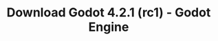 ---
# Generated by /tools/generators/src/download_archive_generator !!! do not edit by hand !!!
title: 'Download Godot 4.2.1 (rc1) - Godot Engine'
type: 'download/archive'
name: '4.2.1'
flavor: 'rc1'
release_date: '2023-12-08T03:00:00-00:00'
release_notes: 'article/release-candidate-godot-4-2-1-rc-1/'
primaryPlatforms:
  - 'android.apk'
  - 'linux.64'
  - 'macos.universal'
  - 'windows.64'
  - 'web'
  - 'templates'
links:
  android.apk:
    name: 'android.apk'
    title: 'Android'
    caption: 'APK Universal (ARM64 + ARMv7 + x86_64 + x86)'
    tags:
      - 'APK download'
      - 'ARM64/v7'
      - 'x86 (64 & 32 bit)'
    hosts:
      github_builds:
        regular: 'https://github.com/godotengine/godot-builds/releases/download/4.2.1-rc1/Godot_v4.2.1-rc1_android_editor.apk'
        mono: '#'
      github:
        regular: 'https://github.com/godotengine/godot/releases/download/4.2.1-rc1/Godot_v4.2.1-rc1_android_editor.apk'
        mono: '#'
  linux.64:
    name: 'linux.64'
    title: 'Linux'
    caption: 'Padrão (x86_64)'
    tags:
      - '64 bit'
    hosts:
      github_builds:
        regular: 'https://github.com/godotengine/godot-builds/releases/download/4.2.1-rc1/Godot_v4.2.1-rc1_linux.x86_64.zip'
        mono: 'https://github.com/godotengine/godot-builds/releases/download/4.2.1-rc1/Godot_v4.2.1-rc1_mono_linux_x86_64.zip'
      github:
        regular: 'https://github.com/godotengine/godot/releases/download/4.2.1-rc1/Godot_v4.2.1-rc1_linux.x86_64.zip'
        mono: 'https://github.com/godotengine/godot/releases/download/4.2.1-rc1/Godot_v4.2.1-rc1_mono_linux_x86_64.zip'
  macos.universal:
    name: 'macos.universal'
    title: 'macOS'
    caption: 'Universal (x86_64 + Silício da Apple)'
    tags:
      - 'Intel/Apple Silicon'
      - '64 bit'
    hosts:
      github_builds:
        regular: 'https://github.com/godotengine/godot-builds/releases/download/4.2.1-rc1/Godot_v4.2.1-rc1_macos.universal.zip'
        mono: 'https://github.com/godotengine/godot-builds/releases/download/4.2.1-rc1/Godot_v4.2.1-rc1_mono_macos.universal.zip'
      github:
        regular: 'https://github.com/godotengine/godot/releases/download/4.2.1-rc1/Godot_v4.2.1-rc1_macos.universal.zip'
        mono: 'https://github.com/godotengine/godot/releases/download/4.2.1-rc1/Godot_v4.2.1-rc1_mono_macos.universal.zip'
  windows.64:
    name: 'windows.64'
    title: 'Windows'
    caption: 'Padrão (x86_64)'
    tags:
      - '64 bit'
    hosts:
      github_builds:
        regular: 'https://github.com/godotengine/godot-builds/releases/download/4.2.1-rc1/Godot_v4.2.1-rc1_win64.exe.zip'
        mono: 'https://github.com/godotengine/godot-builds/releases/download/4.2.1-rc1/Godot_v4.2.1-rc1_mono_win64.zip'
      github:
        regular: 'https://github.com/godotengine/godot/releases/download/4.2.1-rc1/Godot_v4.2.1-rc1_win64.exe.zip'
        mono: 'https://github.com/godotengine/godot/releases/download/4.2.1-rc1/Godot_v4.2.1-rc1_mono_win64.zip'
  web:
    name: 'web'
    title: 'Editor Web'
    caption: ''
    tags:
      - 'Self-hosted'
      - 'Cross-platform'
    hosts:
      github_builds:
        regular: 'https://github.com/godotengine/godot-builds/releases/download/4.2.1-rc1/Godot_v4.2.1-rc1_web_editor.zip'
        mono: '#'
      github:
        regular: 'https://github.com/godotengine/godot/releases/download/4.2.1-rc1/Godot_v4.2.1-rc1_web_editor.zip'
        mono: '#'
  linux.arm64:
    name: 'linux.arm64'
    title: 'Linux'
    caption: 'Padrão (ARM64)'
    tags:
      - 'ARM64'
      - '64 bit'
    hosts:
      github_builds:
        regular: 'https://github.com/godotengine/godot-builds/releases/download/4.2.1-rc1/Godot_v4.2.1-rc1_linux.arm64.zip'
        mono: 'https://github.com/godotengine/godot-builds/releases/download/4.2.1-rc1/Godot_v4.2.1-rc1_mono_linux_arm64.zip'
      github:
        regular: 'https://github.com/godotengine/godot/releases/download/4.2.1-rc1/Godot_v4.2.1-rc1_linux.arm64.zip'
        mono: 'https://github.com/godotengine/godot/releases/download/4.2.1-rc1/Godot_v4.2.1-rc1_mono_linux_arm64.zip'
  linux.32:
    name: 'linux.32'
    title: 'Linux'
    caption: 'Padrão (x86)'
    tags:
      - '32 bit'
    hosts:
      github_builds:
        regular: 'https://github.com/godotengine/godot-builds/releases/download/4.2.1-rc1/Godot_v4.2.1-rc1_linux.x86_32.zip'
        mono: 'https://github.com/godotengine/godot-builds/releases/download/4.2.1-rc1/Godot_v4.2.1-rc1_mono_linux_x86_32.zip'
      github:
        regular: 'https://github.com/godotengine/godot/releases/download/4.2.1-rc1/Godot_v4.2.1-rc1_linux.x86_32.zip'
        mono: 'https://github.com/godotengine/godot/releases/download/4.2.1-rc1/Godot_v4.2.1-rc1_mono_linux_x86_32.zip'
  linux.arm32:
    name: 'linux.arm32'
    title: 'Linux'
    caption: 'Padrão (ARM32)'
    tags:
      - 'ARM32'
      - '32 bit'
    hosts:
      github_builds:
        regular: 'https://github.com/godotengine/godot-builds/releases/download/4.2.1-rc1/Godot_v4.2.1-rc1_linux.arm32.zip'
        mono: 'https://github.com/godotengine/godot-builds/releases/download/4.2.1-rc1/Godot_v4.2.1-rc1_mono_linux_arm32.zip'
      github:
        regular: 'https://github.com/godotengine/godot/releases/download/4.2.1-rc1/Godot_v4.2.1-rc1_linux.arm32.zip'
        mono: 'https://github.com/godotengine/godot/releases/download/4.2.1-rc1/Godot_v4.2.1-rc1_mono_linux_arm32.zip'
  windows.32:
    name: 'windows.32'
    title: 'Windows'
    caption: 'Padrão (x86)'
    tags:
      - '32 bit'
    hosts:
      github_builds:
        regular: 'https://github.com/godotengine/godot-builds/releases/download/4.2.1-rc1/Godot_v4.2.1-rc1_win32.exe.zip'
        mono: 'https://github.com/godotengine/godot-builds/releases/download/4.2.1-rc1/Godot_v4.2.1-rc1_mono_win32.zip'
      github:
        regular: 'https://github.com/godotengine/godot/releases/download/4.2.1-rc1/Godot_v4.2.1-rc1_win32.exe.zip'
        mono: 'https://github.com/godotengine/godot/releases/download/4.2.1-rc1/Godot_v4.2.1-rc1_mono_win32.zip'
  aar_library:
    name: 'aar_library'
    title: 'Biblioteca de AAR'
    caption: ''
    tags:
      - 'Android plugins'
      - 'Java'
      - 'Kotlin'
    hosts:
      github_builds:
        regular: 'https://github.com/godotengine/godot-builds/releases/download/4.2.1-rc1/godot-lib.4.2.1.rc1.template_release.aar'
        mono: '#'
      github:
        regular: 'https://github.com/godotengine/godot/releases/download/4.2.1-rc1/godot-lib.4.2.1.rc1.template_release.aar'
        mono: '#'
  templates:
    name: 'templates'
    title: 'Modelos de exportação'
    caption: ''
    tags:
      - 'Utilizado para exportar os seus jogos para todas as plataformas suportadas'
    hosts:
      github_builds:
        regular: 'https://github.com/godotengine/godot-builds/releases/download/4.2.1-rc1/Godot_v4.2.1-rc1_export_templates.tpz'
        mono: 'https://github.com/godotengine/godot-builds/releases/download/4.2.1-rc1/Godot_v4.2.1-rc1_mono_export_templates.tpz'
      github:
        regular: 'https://github.com/godotengine/godot/releases/download/4.2.1-rc1/Godot_v4.2.1-rc1_export_templates.tpz'
        mono: 'https://github.com/godotengine/godot/releases/download/4.2.1-rc1/Godot_v4.2.1-rc1_mono_export_templates.tpz'
---